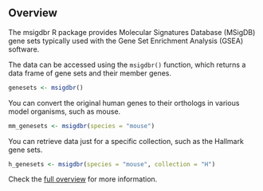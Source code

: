 ## Overview

The msigdbr R package provides Molecular Signatures Database (MSigDB) gene sets typically used with the Gene Set Enrichment Analysis (GSEA) software.

The data can be accessed using the `msigdbr()` function, which returns a data frame of gene sets and their member genes.

```r
genesets <- msigdbr()
```

You can convert the original human genes to their orthologs in various model organisms, such as mouse.

```r
mm_genesets <- msigdbr(species = "mouse")
```

You can retrieve data just for a specific collection, such as the Hallmark gene sets.

```r
h_genesets <- msigdbr(species = "mouse", collection = "H")
```

Check the [full overview](articles/msigdbr-intro.html) for more information.
